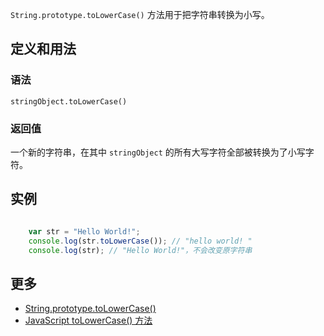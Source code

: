 `String.prototype.toLowerCase()` 方法用于把字符串转换为小写。

## 定义和用法

### 语法

`stringObject.toLowerCase()`

### 返回值

一个新的字符串，在其中 `stringObject` 的所有大写字符全部被转换为了小写字符。

## 实例

```javascript

    var str = "Hello World!";
    console.log(str.toLowerCase()); // "hello world! "
    console.log(str); // "Hello World!"，不会改变原字符串    

```

## 更多

*   [String.prototype.toLowerCase()](https://developer.mozilla.org/en-US/docs/Web/JavaScript/Reference/Global_Objects/String/toLowerCase)
*   [JavaScript toLowerCase() 方法](http://www.w3school.com.cn/jsref/jsref_toLowerCase.asp)
